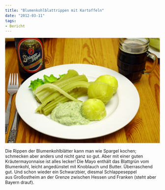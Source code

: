 ```yaml
---
title: "Blumenkohlblattrippen mit Kartoffeln"
date: "2012-03-11" 
tags:
- Bericht
---
```


[![](images/imgp8687.jpg "IMGP8687")](http://apfeleimer.wordpress.com/2012/03/11/blumenkohlblattrippen-mit-kartoffeln/imgp8687/)

Die Rippen der Blumenkohlblätter kann man wie Spargel kochen; schmecken aber anders und nicht ganz so gut. Aber mit einer guten Kräutermayonnaise ist alles lecker! Die Mayo enthält das Blattgrün vom Blumenkohl, leicht angedünstet mit Knoblauch und Butter. Überraschend gut. Und schon wieder ein Schwarzbier, diesmal Schlappeseppel aus Großostheim an der Grenze zwischen Hessen und Franken (steht aber Bayern drauf).
